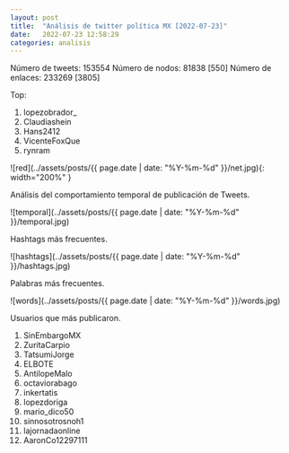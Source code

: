 ```yaml
---
layout: post
title:  "Análisis de twitter política MX [2022-07-23]"
date:   2022-07-23 12:58:29
categories: analisis
---
```


Número de tweets: 153554
Número de nodos: 81838 [550]
Número de enlaces: 233269 [3805]

Top:
1.  lopezobrador_
1.  Claudiashein
1.  Hans2412
1.  VicenteFoxQue
1.  rynram

![red](../assets/posts/{{ page.date | date: "%Y-%m-%d" }}/net.jpg){: width="200%" }

Análisis del comportamiento temporal de publicación de Tweets.

![temporal](../assets/posts/{{ page.date | date: "%Y-%m-%d" }}/temporal.jpg)

Hashtags más frecuentes.

![hashtags](../assets/posts/{{ page.date | date: "%Y-%m-%d" }}/hashtags.jpg)

Palabras más frecuentes.

![words](../assets/posts/{{ page.date | date: "%Y-%m-%d" }}/words.jpg)

Usuarios que más publicaron.

1.  SinEmbargoMX
1.  ZuritaCarpio
1.  TatsumiJorge
1.  ELBOTE
1.  AntilopeMalo
1.  octaviorabago
1.  inkertatis
1.  lopezdoriga
1.  mario_dico50
1.  sinnosotrosnoh1
1.  lajornadaonline
1.  AaronCo12297111